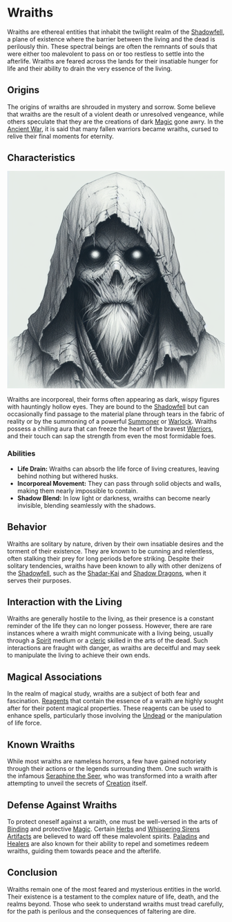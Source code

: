 # Wraiths

Wraiths are ethereal entities that inhabit the twilight realm of the [Shadowfell](Shadowfell.md), a plane of existence where the barrier between the living and the dead is perilously thin. These spectral beings are often the remnants of souls that were either too malevolent to pass on or too restless to settle into the afterlife. Wraiths are feared across the lands for their insatiable hunger for life and their ability to drain the very essence of the living.

## Origins

The origins of wraiths are shrouded in mystery and sorrow. Some believe that wraiths are the result of a violent death or unresolved vengeance, while others speculate that they are the creations of dark [Magic](Magic.md) gone awry. In the [Ancient War](Ancient%20War.md), it is said that many fallen warriors became wraiths, cursed to relive their final moments for eternity.

## Characteristics

![Characteristics](../../images/Wraiths_S_Characteristics.png)


Wraiths are incorporeal, their forms often appearing as dark, wispy figures with hauntingly hollow eyes. They are bound to the [Shadowfell](Shadowfell.md) but can occasionally find passage to the material plane through tears in the fabric of reality or by the summoning of a powerful [Summoner](Summoner.md) or [Warlock](Warlock.md). Wraiths possess a chilling aura that can freeze the heart of the bravest [Warriors](Warriors.md), and their touch can sap the strength from even the most formidable foes.

### Abilities

- **Life Drain:** Wraiths can absorb the life force of living creatures, leaving behind nothing but withered husks.
- **Incorporeal Movement:** They can pass through solid objects and walls, making them nearly impossible to contain.
- **Shadow Blend:** In low light or darkness, wraiths can become nearly invisible, blending seamlessly with the shadows.

## Behavior

Wraiths are solitary by nature, driven by their own insatiable desires and the torment of their existence. They are known to be cunning and relentless, often stalking their prey for long periods before striking. Despite their solitary tendencies, wraiths have been known to ally with other denizens of the [Shadowfell](Shadowfell.md), such as the [Shadar-Kai](Shadar-Kai.md) and [Shadow Dragons](Shadow%20Dragons.md), when it serves their purposes.

## Interaction with the Living

Wraiths are generally hostile to the living, as their presence is a constant reminder of the life they can no longer possess. However, there are rare instances where a wraith might communicate with a living being, usually through a [Spirit](Spirit.md) medium or a [cleric](Clerics.md) skilled in the arts of the dead. Such interactions are fraught with danger, as wraiths are deceitful and may seek to manipulate the living to achieve their own ends.

## Magical Associations

In the realm of magical study, wraiths are a subject of both fear and fascination. [Reagents](Reagents.md) that contain the essence of a wraith are highly sought after for their potent magical properties. These reagents can be used to enhance spells, particularly those involving the [Undead](Undead.md) or the manipulation of life force.

## Known Wraiths

While most wraiths are nameless horrors, a few have gained notoriety through their actions or the legends surrounding them. One such wraith is the infamous [Seraphine the Seer](Seraphine%20the%20Seer.md), who was transformed into a wraith after attempting to unveil the secrets of [Creation](Creation.md) itself.

## Defense Against Wraiths

To protect oneself against a wraith, one must be well-versed in the arts of [Binding](Binding.md) and protective [Magic](Magic.md). Certain [Herbs](Herbs.md) and [Whispering Sirens Artifacts](Whispering%20Sirens%20Artifacts.md) are believed to ward off these malevolent spirits. [Paladins](Paladins.md) and [Healers](Healers.md) are also known for their ability to repel and sometimes redeem wraiths, guiding them towards peace and the afterlife.

## Conclusion

Wraiths remain one of the most feared and mysterious entities in the world. Their existence is a testament to the complex nature of life, death, and the realms beyond. Those who seek to understand wraiths must tread carefully, for the path is perilous and the consequences of faltering are dire.